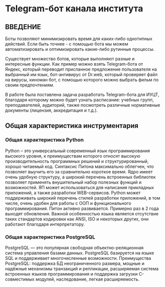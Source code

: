 # Telegram-бот канала института #
## ВВЕДЕНИЕ ##
Боты позволяют минимизировать время для каких-либо однотипных действий. Если быть точнее - с помощью бота мы можем автоматизировать и оптимизировать какие-либо рутинные процессы.

Существует множество ботов, которые выполняют разные и интересные функции. Как пример можно взять Telegram-бота от Яндекс, который переводит присланное предложение пользователя на выбранный им язык, бот-антивирус от Dr.web, который проверяет файл на вирусы, киноман бот, с помощью которого можно выбрать фильм по своим предпочтениям.

В работе была поставлена задача разработать Telegram-бота для ИУЦТ, благодаря которому можно будет узнать расписание: учебных групп, преподавателей, аудиторий, также посмотреть различные нормативные документы (лицензия, аккредитация и т.д.).
## Общая характеристика инструментария ##
### Общая характеристика Python ###
Python – это универсальный современный язык программирования высокого уровня, к преимуществам которого относят высокую производительность программных решений и структурированный, хорошо читаемый код.  Синтаксис Питона максимально облегчен, что позволяет выучить его за сравнительно короткое время. Ядро имеет очень удобную структуру, а широкий перечень встроенных библиотек позволяет применять внушительный набор полезных функций и возможностей. ЯП может использоваться для написания прикладных приложений, а также разработки WEB-сервисов. Python может поддерживать широкий перечень стилей разработки приложений, в том числе, очень удобен для работы с ООП и функционального программирования. Питон активно развивается. Примерно раз в 2 года выходят обновления. Важной особенностью языка является отсутствие таких стандартов кодировки как ANSI, ISO и некоторых других, они работают благодаря интерпретатору.
### Общая характеристика PostgreSQL ###
PostgreSQL — это популярная свободная объектно-реляционная система управления базами данных. PostgreSQL базируется на языке SQL и поддерживает многочисленные возможности. Преимущества PostgreSQL: поддержка БД неограниченного размера, мощные и надёжные механизмы транзакций и репликации, расширяемая система встроенных языков программирования и поддержка загрузки C-совместимых модулей, наследование, легкая расширяемость.
